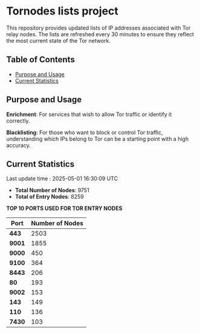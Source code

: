 # Tornodes lists project

This repository provides updated lists of IP addresses associated with Tor relay nodes. The lists are refreshed every 30 minutes to ensure they reflect the most current state of the Tor network.

## Table of Contents

- [Purpose and Usage](#purpose-and-usage)
- [Current Statistics](#current-statistics)


## Purpose and Usage

**Enrichment**: For services that wish to allow Tor traffic or identify it correctly.

**Blacklisting**: For those who want to block or control Tor traffic, understanding which IPs belong to Tor can be a starting point with a high accuracy.

## Current Statistics

Last update time : 2025-05-01 16:30:09 UTC

- **Total Number of Nodes**: 9751
- **Total of Entry Nodes**: 8259

**TOP 10 PORTS USED FOR TOR ENTRY NODES**

| **Port** | **Number of Nodes** |
|------|-----------------|
| **443**   | 2503  |
| **9001**   | 1855  |
| **9000**   | 450  |
| **9100**   | 364  |
| **8443**   | 206  |
| **80**   | 193  |
| **9002**   | 153  |
| **143**   | 149  |
| **110**   | 136  |
| **7430**   | 103  |

